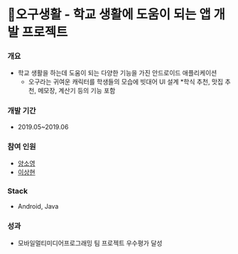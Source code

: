 # 🔎오구생활 - 학교 생활에 도움이 되는 앱 개발 프로젝트

### 개요
* 학교 생활을 하는데 도움이 되는 다양한 기능을 가진 안드로이드 애플리케이션
  * 오구라는 귀여운 캐릭터를 학생들의 모습에 빗대어 UI 설계
  *학식 추천, 맛집 추천, 메모장, 계산기 등의 기능 포함

### 개발 기간
* 2019.05~2019.06

### 참여 인원
* [양소영](https://github.com/YangSSo51)
* [이상현](https://github.com/kimkuan)

### Stack
* Android, Java

### 성과
* 모바일멀티미디어프로그래밍 팀 프로젝트 우수평가 달성
